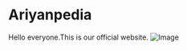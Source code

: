 # Ariyanpedia 
Hello everyone.This is our official website.
![Image](https://github.com/user-attachments/assets/3360a1b4-2c13-47d1-b574-5edb0a8a0227)
